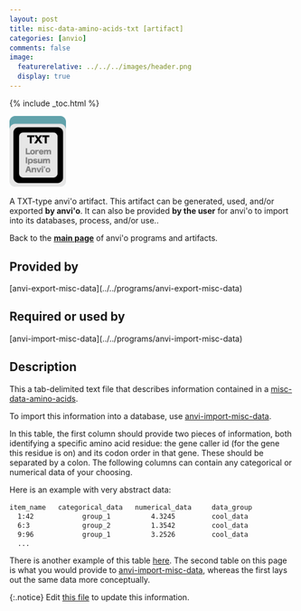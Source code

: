 ```yaml
---
layout: post
title: misc-data-amino-acids-txt [artifact]
categories: [anvio]
comments: false
image:
  featurerelative: ../../../images/header.png
  display: true
---
```



{% include _toc.html %}


<img src="../../images/icons/TXT.png" alt="TXT" style="width:100px; border:none" />

A TXT-type anvi'o artifact. This artifact can be generated, used, and/or exported **by anvi'o**. It can also be provided **by the user** for anvi'o to import into its databases, process, and/or use..

Back to the **[main page](../../)** of anvi'o programs and artifacts.

## Provided by


<p style="text-align: left" markdown="1"><span class="artifact-p">[anvi-export-misc-data](../../programs/anvi-export-misc-data)</span></p>


## Required or used by

<p style="text-align: left" markdown="1"><span class="artifact-r">[anvi-import-misc-data](../../programs/anvi-import-misc-data)</span></p>

## Description

This a tab-delimited text file that describes information contained in a <span class="artifact-n">[misc-data-amino-acids](/software/anvio/help/artifacts/misc-data-amino-acids)</span>. 

To import this information into a database, use <span class="artifact-n">[anvi-import-misc-data](/software/anvio/help/programs/anvi-import-misc-data)</span>. 

In this table, the first column should provide two pieces of information, both identifying a specific amino acid residue: the gene caller id (for the gene this residue is on) and its codon order in that gene. These should be separated by a colon. The following columns can contain any categorical or numerical data of your choosing.

Here is an example with very abstract data:

    item_name   categorical_data   numerical_data     data_group
      1:42            group_1          4.3245         cool_data 
      6:3             group_2          1.3542         cool_data
      9:96            group_1          3.2526         cool_data
      ...

There is another example of this table [here](http://merenlab.org/2020/07/22/interacdome/#6-storing-the-per-residue-binding-frequencies-into-the-contigs-database). The second table on this page is what you would provide to <span class="artifact-n">[anvi-import-misc-data](/software/anvio/help/programs/anvi-import-misc-data)</span>, whereas the first lays out the same data more conceptually. 


{:.notice}
Edit [this file](https://github.com/merenlab/anvio/tree/master/anvio/docs/artifacts/misc-data-amino-acids-txt.md) to update this information.

